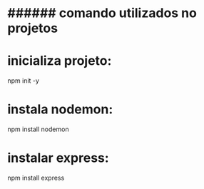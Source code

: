 # ############################################################
# ######        comando utilizados no projetos          ######
# ############################################################

# inicializa projeto:
npm init -y

# instala nodemon:
npm install nodemon

# instalar express:
npm install express